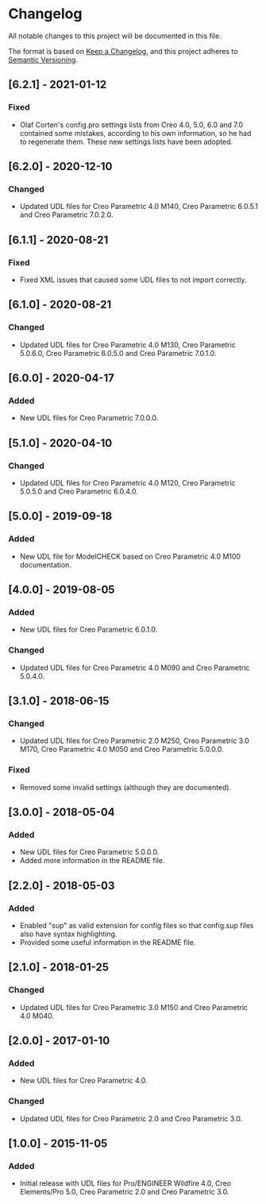 # Changelog
All notable changes to this project will be documented in this file.

The format is based on [Keep a Changelog](https://keepachangelog.com/en/1.0.0/),
and this project adheres to [Semantic Versioning](https://semver.org/spec/v2.0.0.html).

## [6.2.1] - 2021-01-12
### Fixed
- Olaf Corten's config.pro settings lists from Creo 4.0, 5.0, 6.0 and 7.0 contained some mistakes, according to his own information, so he had to regenerate them. 
  These new settings lists have been adopted.

## [6.2.0] - 2020-12-10
### Changed
- Updated UDL files for Creo Parametric 4.0 M140, Creo Parametric 6.0.5.1 and Creo Parametric 7.0.2.0.

## [6.1.1] - 2020-08-21
### Fixed
- Fixed XML issues that caused some UDL files to not import correctly.

## [6.1.0] - 2020-08-21
### Changed
- Updated UDL files for Creo Parametric 4.0 M130, Creo Parametric 5.0.6.0, Creo Parametric 6.0.5.0 and Creo Parametric 7.0.1.0.

## [6.0.0] - 2020-04-17
### Added
- New UDL files for Creo Parametric 7.0.0.0.

## [5.1.0] - 2020-04-10
### Changed
- Updated UDL files for Creo Parametric 4.0 M120, Creo Parametric 5.0.5.0 and Creo Parametric 6.0.4.0.

## [5.0.0] - 2019-09-18
### Added
- New UDL file for ModelCHECK based on Creo Parametric 4.0 M100 documentation.

## [4.0.0] - 2019-08-05
### Added
- New UDL files for Creo Parametric 6.0.1.0.

### Changed
- Updated UDL files for Creo Parametric 4.0 M090 and Creo Parametric 5.0.4.0.

## [3.1.0] - 2018-06-15
### Changed
- Updated UDL files for Creo Parametric 2.0 M250, Creo Parametric 3.0 M170, Creo Parametric 4.0 M050 and Creo Parametric 5.0.0.0.

### Fixed
- Removed some invalid settings (although they are documented).

## [3.0.0] - 2018-05-04
### Added
- New UDL files for Creo Parametric 5.0.0.0.
- Added more information in the README file.

## [2.2.0] - 2018-05-03
### Added
- Enabled "sup" as valid extension for config files so that config.sup files also have syntax highlighting.
- Provided some useful information in the README file.

## [2.1.0] - 2018-01-25
### Changed
- Updated UDL files for Creo Parametric 3.0 M150 and Creo Parametric 4.0 M040.

## [2.0.0] - 2017-01-10
### Added
- New UDL files for Creo Parametric 4.0.

### Changed
- Updated UDL files for Creo Parametric 2.0 and Creo Parametric 3.0.

## [1.0.0] - 2015-11-05
### Added
- Initial release with UDL files for Pro/ENGINEER Wildfire 4.0, Creo Elements/Pro 5.0, Creo Parametric 2.0 and Creo Parametric 3.0.
